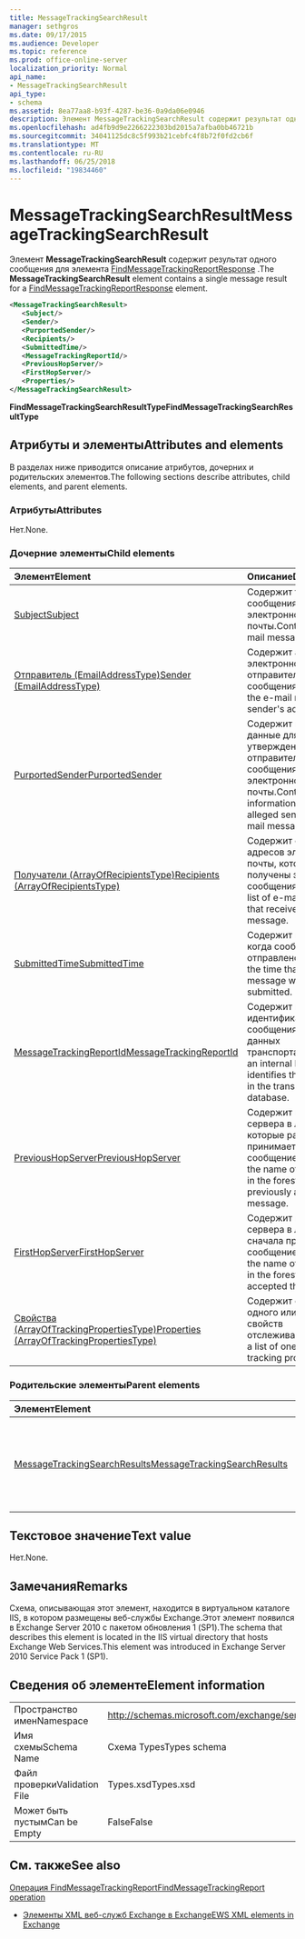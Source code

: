 ```yaml
---
title: MessageTrackingSearchResult
manager: sethgros
ms.date: 09/17/2015
ms.audience: Developer
ms.topic: reference
ms.prod: office-online-server
localization_priority: Normal
api_name:
- MessageTrackingSearchResult
api_type:
- schema
ms.assetid: 8ea77aa8-b93f-4287-be36-0a9da06e0946
description: Элемент MessageTrackingSearchResult содержит результат одного сообщения для элемента FindMessageTrackingReportResponse.
ms.openlocfilehash: ad4fb9d9e2266222303bd2015a7afba0bb46721b
ms.sourcegitcommit: 34041125dc8c5f993b21cebfc4f8b72f0fd2cb6f
ms.translationtype: MT
ms.contentlocale: ru-RU
ms.lasthandoff: 06/25/2018
ms.locfileid: "19834460"
---
```

# <a name="messagetrackingsearchresult"></a><span data-ttu-id="c5166-103">MessageTrackingSearchResult</span><span class="sxs-lookup"><span data-stu-id="c5166-103">MessageTrackingSearchResult</span></span>

<span data-ttu-id="c5166-104">Элемент **MessageTrackingSearchResult** содержит результат одного сообщения для элемента [FindMessageTrackingReportResponse](findmessagetrackingreportresponse.md) .</span><span class="sxs-lookup"><span data-stu-id="c5166-104">The **MessageTrackingSearchResult** element contains a single message result for a [FindMessageTrackingReportResponse](findmessagetrackingreportresponse.md) element.</span></span> 
  
```xml
<MessageTrackingSearchResult>
   <Subject/>
   <Sender/>
   <PurportedSender/>
   <Recipients/>
   <SubmittedTime/>
   <MessageTrackingReportId/>
   <PreviousHopServer/>
   <FirstHopServer/>
   <Properties/>
</MessageTrackingSearchResult>
```

 <span data-ttu-id="c5166-105">**FindMessageTrackingSearchResultType**</span><span class="sxs-lookup"><span data-stu-id="c5166-105">**FindMessageTrackingSearchResultType**</span></span>
## <a name="attributes-and-elements"></a><span data-ttu-id="c5166-106">Атрибуты и элементы</span><span class="sxs-lookup"><span data-stu-id="c5166-106">Attributes and elements</span></span>

<span data-ttu-id="c5166-107">В разделах ниже приводится описание атрибутов, дочерних и родительских элементов.</span><span class="sxs-lookup"><span data-stu-id="c5166-107">The following sections describe attributes, child elements, and parent elements.</span></span>
  
### <a name="attributes"></a><span data-ttu-id="c5166-108">Атрибуты</span><span class="sxs-lookup"><span data-stu-id="c5166-108">Attributes</span></span>

<span data-ttu-id="c5166-109">Нет.</span><span class="sxs-lookup"><span data-stu-id="c5166-109">None.</span></span>
  
### <a name="child-elements"></a><span data-ttu-id="c5166-110">Дочерние элементы</span><span class="sxs-lookup"><span data-stu-id="c5166-110">Child elements</span></span>

|<span data-ttu-id="c5166-111">**Элемент**</span><span class="sxs-lookup"><span data-stu-id="c5166-111">**Element**</span></span>|<span data-ttu-id="c5166-112">**Описание**</span><span class="sxs-lookup"><span data-stu-id="c5166-112">**Description**</span></span>|
|:-----|:-----|
|[<span data-ttu-id="c5166-113">Subject</span><span class="sxs-lookup"><span data-stu-id="c5166-113">Subject</span></span>](subject.md) <br/> |<span data-ttu-id="c5166-114">Содержит тему сообщения электронной почты.</span><span class="sxs-lookup"><span data-stu-id="c5166-114">Contains the e-mail message subject.</span></span>  <br/> |
|[<span data-ttu-id="c5166-115">Отправитель (EmailAddressType)</span><span class="sxs-lookup"><span data-stu-id="c5166-115">Sender (EmailAddressType)</span></span>](sender-emailaddresstype.md) <br/> |<span data-ttu-id="c5166-116">Содержит адрес электронной почты отправителя сообщения.</span><span class="sxs-lookup"><span data-stu-id="c5166-116">Contains the e-mail message sender's address.</span></span>  <br/> |
|[<span data-ttu-id="c5166-117">PurportedSender</span><span class="sxs-lookup"><span data-stu-id="c5166-117">PurportedSender</span></span>](purportedsender.md) <br/> |<span data-ttu-id="c5166-118">Содержит контактные данные для утверждения отправителя сообщения электронной почты.</span><span class="sxs-lookup"><span data-stu-id="c5166-118">Contains contact information for the alleged sender of an e-mail message.</span></span>  <br/> |
|[<span data-ttu-id="c5166-119">Получатели (ArrayOfRecipientsType)</span><span class="sxs-lookup"><span data-stu-id="c5166-119">Recipients (ArrayOfRecipientsType)</span></span>](recipients-arrayofrecipientstype.md) <br/> |<span data-ttu-id="c5166-120">Содержит список адресов электронной почты, которые получены этого сообщения.</span><span class="sxs-lookup"><span data-stu-id="c5166-120">Contains a list of e-mail addresses that received this message.</span></span>  <br/> |
|[<span data-ttu-id="c5166-121">SubmittedTime</span><span class="sxs-lookup"><span data-stu-id="c5166-121">SubmittedTime</span></span>](submittedtime.md) <br/> |<span data-ttu-id="c5166-122">Содержит время, когда сообщение было отправлено.</span><span class="sxs-lookup"><span data-stu-id="c5166-122">Contains the time that the message was submitted.</span></span>  <br/> |
|[<span data-ttu-id="c5166-123">MessageTrackingReportId</span><span class="sxs-lookup"><span data-stu-id="c5166-123">MessageTrackingReportId</span></span>](messagetrackingreportid.md) <br/> |<span data-ttu-id="c5166-124">Содержит внутренний идентификатор сообщения в базе данных транспорта.</span><span class="sxs-lookup"><span data-stu-id="c5166-124">Contains an internal ID that identifies the message in the transport database.</span></span>  <br/> |
|[<span data-ttu-id="c5166-125">PreviousHopServer</span><span class="sxs-lookup"><span data-stu-id="c5166-125">PreviousHopServer</span></span>](previoushopserver.md) <br/> |<span data-ttu-id="c5166-126">Содержит имя сервера в лесу, которые ранее принимает сообщение.</span><span class="sxs-lookup"><span data-stu-id="c5166-126">Contains the name of the server in the forest that previously accepted the message.</span></span>  <br/> |
|[<span data-ttu-id="c5166-127">FirstHopServer</span><span class="sxs-lookup"><span data-stu-id="c5166-127">FirstHopServer</span></span>](firsthopserver.md) <br/> |<span data-ttu-id="c5166-128">Содержит имя сервера в лесу, сначала принято сообщение.</span><span class="sxs-lookup"><span data-stu-id="c5166-128">Contains the name of the server in the forest that first accepted the message.</span></span>  <br/> |
|[<span data-ttu-id="c5166-129">Свойства (ArrayOfTrackingPropertiesType)</span><span class="sxs-lookup"><span data-stu-id="c5166-129">Properties (ArrayOfTrackingPropertiesType)</span></span>](properties-arrayoftrackingpropertiestype.md) <br/> |<span data-ttu-id="c5166-130">Содержит список одного или нескольких свойств отслеживания.</span><span class="sxs-lookup"><span data-stu-id="c5166-130">Contains a list of one or more tracking properties.</span></span>  <br/> |
   
### <a name="parent-elements"></a><span data-ttu-id="c5166-131">Родительские элементы</span><span class="sxs-lookup"><span data-stu-id="c5166-131">Parent elements</span></span>

|<span data-ttu-id="c5166-132">**Элемент**</span><span class="sxs-lookup"><span data-stu-id="c5166-132">**Element**</span></span>|<span data-ttu-id="c5166-133">**Описание**</span><span class="sxs-lookup"><span data-stu-id="c5166-133">**Description**</span></span>|
|:-----|:-----|
|[<span data-ttu-id="c5166-134">MessageTrackingSearchResults</span><span class="sxs-lookup"><span data-stu-id="c5166-134">MessageTrackingSearchResults</span></span>](messagetrackingsearchresults.md) <br/> |<span data-ttu-id="c5166-135">Содержит список сообщений, которые соответствуют условиям поиска.</span><span class="sxs-lookup"><span data-stu-id="c5166-135">Contains a list of messages that match the search criteria.</span></span>  <br/> |
   
## <a name="text-value"></a><span data-ttu-id="c5166-136">Текстовое значение</span><span class="sxs-lookup"><span data-stu-id="c5166-136">Text value</span></span>

<span data-ttu-id="c5166-137">Нет.</span><span class="sxs-lookup"><span data-stu-id="c5166-137">None.</span></span>
  
## <a name="remarks"></a><span data-ttu-id="c5166-138">Замечания</span><span class="sxs-lookup"><span data-stu-id="c5166-138">Remarks</span></span>

<span data-ttu-id="c5166-139">Схема, описывающая этот элемент, находится в виртуальном каталоге IIS, в котором размещены веб-службы Exchange.Этот элемент появился в Exchange Server 2010 с пакетом обновления 1 (SP1).</span><span class="sxs-lookup"><span data-stu-id="c5166-139">The schema that describes this element is located in the IIS virtual directory that hosts Exchange Web Services.This element was introduced in Exchange Server 2010 Service Pack 1 (SP1).</span></span>
  
## <a name="element-information"></a><span data-ttu-id="c5166-140">Сведения об элементе</span><span class="sxs-lookup"><span data-stu-id="c5166-140">Element information</span></span>

|||
|:-----|:-----|
|<span data-ttu-id="c5166-141">Пространство имен</span><span class="sxs-lookup"><span data-stu-id="c5166-141">Namespace</span></span>  <br/> |http://schemas.microsoft.com/exchange/services/2006/types  <br/> |
|<span data-ttu-id="c5166-142">Имя схемы</span><span class="sxs-lookup"><span data-stu-id="c5166-142">Schema Name</span></span>  <br/> |<span data-ttu-id="c5166-143">Схема Types</span><span class="sxs-lookup"><span data-stu-id="c5166-143">Types schema</span></span>  <br/> |
|<span data-ttu-id="c5166-144">Файл проверки</span><span class="sxs-lookup"><span data-stu-id="c5166-144">Validation File</span></span>  <br/> |<span data-ttu-id="c5166-145">Types.xsd</span><span class="sxs-lookup"><span data-stu-id="c5166-145">Types.xsd</span></span>  <br/> |
|<span data-ttu-id="c5166-146">Может быть пустым</span><span class="sxs-lookup"><span data-stu-id="c5166-146">Can be Empty</span></span>  <br/> |<span data-ttu-id="c5166-147">False</span><span class="sxs-lookup"><span data-stu-id="c5166-147">False</span></span>  <br/> |
   
## <a name="see-also"></a><span data-ttu-id="c5166-148">См. также</span><span class="sxs-lookup"><span data-stu-id="c5166-148">See also</span></span>



[<span data-ttu-id="c5166-149">Операция FindMessageTrackingReport</span><span class="sxs-lookup"><span data-stu-id="c5166-149">FindMessageTrackingReport operation</span></span>](findmessagetrackingreport-operation.md)


- [<span data-ttu-id="c5166-150">Элементы XML веб-служб Exchange в Exchange</span><span class="sxs-lookup"><span data-stu-id="c5166-150">EWS XML elements in Exchange</span></span>](ews-xml-elements-in-exchange.md)

